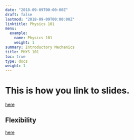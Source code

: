 ```yaml
---
date: "2018-09-09T00:00:00Z"
draft: false
lastmod: "2018-09-09T00:00:00Z"
linktitle: Physics 101
menu:
  example:
    name: Physics 101
    weight: 1
summary: Introductory Mechanics
title: PHYS 101
toc: true
type: docs
weight: 1
---
```


 
# This is how you link to slides.

<a href="/slides/ChSlides" target="_blank">here</a>

## Flexibility


<a href="/slides/TestX" target="_blank">here</a>



